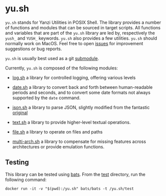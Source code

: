 # yu.sh

`yu.sh` stands for Yanzi Utilities in POSIX Shell. The library provides a number
of functions and modules that can be sourced in target scripts. All functions
and variables that are part of the `yu.sh` library are led by, respectively the
`yush_` and `YUSH_` keywords. `yu.sh` also provides a few utilities. `yu.sh`
should normally work on MacOS. Feel free to open [issues] for improvement
suggestions or bug reports.

`yu.sh` is usually best used as a git [submodule].

  [issues]: https://github.com/YanziNetworks/yu.sh/issues
  [submodule]: https://git-scm.com/book/en/v2/Git-Tools-Submodules

Currently, `yu.sh` is composed of the following modules:

+ [log.sh] a library for controlled logging, offering various levels
+ [date.sh] a library to convert back and forth between human-readable periods
  and seconds, and to convert some date formats not always supported by the
  `date` command.
+ [json.sh] a library to parse JSON, slightly modified from the fantastic
  [original](https://github.com/rcrowley/json.sh)
+ [text.sh] a library to provide higher-level textual operations.
+ [file.sh] a library to operate on files and paths
+ [multi-arch.sh] a library to compensate for missing features across
  architectures or provide emulation functions.

  [log.sh]: ./log.sh
  [date.sh]: ./date.sh
  [json.sh]: ./json.sh
  [text.sh]: ./text.sh
  [file.sh]: ./file.sh
  [multi-arch.sh]: ./multi-arch.sh

## Testing

This library can be tested using [bats]. From the [test](./test) directory, run
the following command:

```shell
docker run -it -v "$(pwd):/yu.sh" bats/bats -t /yu.sh/test
```

  [bats]: https://github.com/bats-core/bats-core
